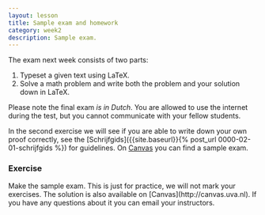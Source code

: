 ```yaml
---
layout: lesson
title: Sample exam and homework
category: week2
description: Sample exam.
---
```


The exam next week consists of two parts:

1.  Typeset a given text using LaTeX.
2.  Solve a math problem and write both the problem and your solution
    down in LaTeX.

Please note the final exam *is in Dutch*. You are allowed to use the
internet during the test, but you cannot communicate with your fellow
students.

In the second exercise we will see if you are able to write down your
own proof correctly, see the [Schrijfgids]({{site.baseurl}}{% post_url 0000-02-01-schrijfgids %}) for guidelines. On
[Canvas](http://canvas.uva.nl) you can find a sample exam.

<div class="panel panel-primary">
<h3 class="panel-heading panel-title"> Exercise </h3>
<div class="panel-body">
Make the sample exam. This is just for practice, we will not mark your
exercises. The solution is also available on
[Canvas](http://canvas.uva.nl). If you have any questions about
it you can email your instructors.

</div> </div>
